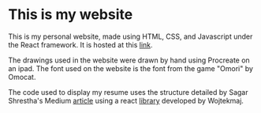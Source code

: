 # This is my website

This is my personal website, made using HTML, CSS, and Javascript under the React framework. It is hosted at this [link](https://catoywen.github.io/portfolio/).

The drawings used in the website were drawn by hand using Procreate on an ipad.
The font used on the website is the font from the game "Omori" by Omocat.

The code used to display my resume uses the structure detailed by Sagar Shrestha's
Medium [article](https://levelup.gitconnected.com/displaying-pdf-in-react-app-6e9d1fffa1a9) using a react [library](https://github.com/wojtekmaj/react-pdf) developed by Wojtekmaj.